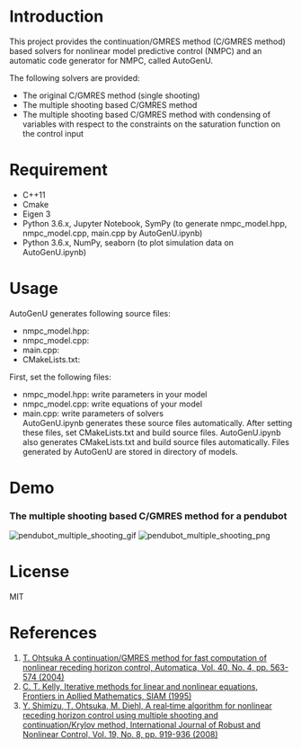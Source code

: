 # Introduction
This project provides the continuation/GMRES method (C/GMRES method) based solvers for nonlinear model predictive control (NMPC) and an automatic code generator for NMPC, called AutoGenU.

The following solvers are provided: 
- The original C/GMRES method (single shooting)
- The multiple shooting based C/GMRES method
- The multiple shooting based C/GMRES method with condensing of variables with respect to the constraints on the saturation function on the control input


# Requirement
- C++11
- Cmake
- Eigen 3
- Python 3.6.x, Jupyter Notebook, SymPy (to generate nmpc_model.hpp, nmpc_model.cpp, main.cpp by AutoGenU.ipynb)
- Python 3.6.x, NumPy, seaborn (to plot simulation data on AutoGenU.ipynb)


# Usage
AutoGenU generates following source files: 
- nmpc_model.hpp:
- nmpc_model.cpp:
- main.cpp:
- CMakeLists.txt:



First, set the following files:  
- nmpc_model.hpp: write parameters in your model  
- nmpc_model.cpp: write equations of your model  
- main.cpp: write parameters of solvers  
AutoGenU.ipynb generates these source files automatically. After setting these files, set CMakeLists.txt and build source files. AutoGenU.ipynb also generates CMakeLists.txt and build source files automatically. Files generated by AutoGenU are stored in directory of models.


# Demo
### The multiple shooting based C/GMRES method for a pendubot
![pendubot_multiple_shooting_gif](https://raw.githubusercontent.com/wiki/mayataka/CGMRES/images/fps=20.gif)
![pendubot_multiple_shooting_png](https://raw.github.com/wiki/mayataka/CGMRES/images/pendubot_multiple_shooting.png)

# License
MIT

# References
1. [T. Ohtsuka A continuation/GMRES method for fast computation of nonlinear receding horizon control, Automatica, Vol. 40, No. 4, pp. 563-574 (2004)](https://doi.org/10.1016/j.automatica.2003.11.005)
2. [C. T. Kelly, Iterative methods for linear and nonlinear equations, Frontiers in Apllied Mathematics, SIAM (1995)](https://doi.org/10.1137/1.9781611970944)
3. [Y. Shimizu, T. Ohtsuka, M. Diehl, A real‐time algorithm for nonlinear receding horizon control using multiple shooting and continuation/Krylov method, International Journal of Robust and Nonlinear Control, Vol. 19, No. 8, pp. 919-936 (2008)](https://doi.org/10.1002/rnc.1363)